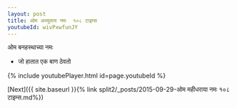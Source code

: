 ```yaml
---
layout: post
title: ओम अच्युताय नमः  १०८ टाइम्स
youtubeId: wivPxwfunJY
---
```

 
 
 ओम बनहस्थाच्या नमः  
 
 -  जो हातात एक बाण ठेवतो 
 
  
 
  
 
 
 
 
 
 


{% include youtubePlayer.html id=page.youtubeId %}
 
[Next]({{ site.baseurl }}{% link  split2/_posts/2015-09-29-ओम महीधराया नमः  १०८ टाइम्स.md%})
 
